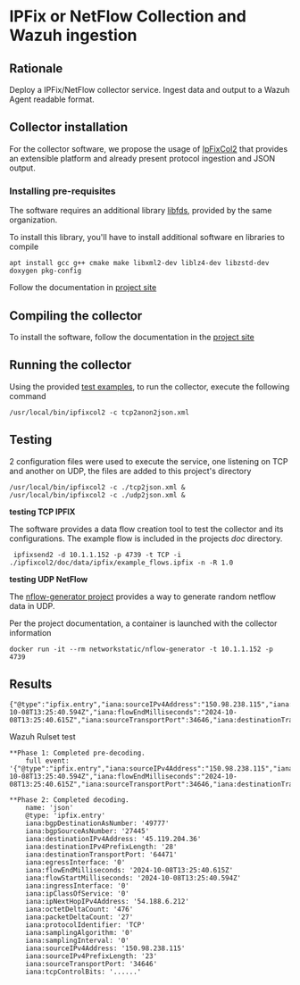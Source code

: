 # IPFix or NetFlow Collection and Wazuh ingestion

## Rationale

Deploy a IPFix/NetFlow collector service. Ingest data and output to a Wazuh Agent readable format.

## Collector installation

For the collector software, we propose the usage of [IpFixCol2](https://github.com/CESNET/ipfixcol2) that provides an extensible platform and already present protocol ingestion and JSON output. 

### Installing pre-requisites

The software requires an additional library [libfds](https://github.com/CESNET/libfds), provided by the same organization.

To install this library, you'll have to install additional software en libraries to compile

```
apt install gcc g++ cmake make libxml2-dev liblz4-dev libzstd-dev doxygen pkg-config
```

Follow the documentation in [project site](https://github.com/CESNET/libfds#how-to-build)


## Compiling the collector

To install the software, follow the documentation in the [project site](https://github.com/CESNET/ipfixcol2?#how-to-build)

## Running the collector

Using the provided [test examples](https://raw.githubusercontent.com/CESNET/ipfixcol2/refs/heads/master/doc/data/configs/t2anon2json.xml), to run the collector, execute the following command

```
/usr/local/bin/ipfixcol2 -c tcp2anon2json.xml
```

## Testing

2 configuration files were used to execute the service, one listening on TCP and another on UDP, the files are added to this project's directory

```
/usr/local/bin/ipfixcol2 -c ./tcp2json.xml &
/usr/local/bin/ipfixcol2 -c ./udp2json.xml &
```

**testing TCP IPFIX**

The software provides a data flow creation tool to test the collector and its configurations. The example flow is included in the projects _doc_ directory.

```
 ipfixsend2 -d 10.1.1.152 -p 4739 -t TCP -i ./ipfixcol2/doc/data/ipfix/example_flows.ipfix -n -R 1.0
```

**testing UDP NetFlow**

The [nflow-generator project](https://github.com/nerdalert/nflow-generator)  provides a way to generate random netflow data in UDP.

Per the project documentation, a container is launched with the collector information

```
docker run -it --rm networkstatic/nflow-generator -t 10.1.1.152 -p 4739
```

## Results

```
{"@type":"ipfix.entry","iana:sourceIPv4Address":"150.98.238.115","iana:destinationIPv4Address":"45.119.204.36","iana:ipNextHopIPv4Address":"54.188.6.212","iana:ingressInterface":0,"iana:egressInterface":0,"iana:packetDeltaCount":27,"iana:octetDeltaCount":476,"iana:flowStartMilliseconds":"2024-10-08T13:25:40.594Z","iana:flowEndMilliseconds":"2024-10-08T13:25:40.615Z","iana:sourceTransportPort":34646,"iana:destinationTransportPort":64471,"iana:tcpControlBits":"......","iana:protocolIdentifier":"TCP","iana:ipClassOfService":0,"iana:bgpSourceAsNumber":27445,"iana:bgpDestinationAsNumber":49777,"iana:sourceIPv4PrefixLength":23,"iana:destinationIPv4PrefixLength":28,"iana:samplingAlgorithm":0,"iana:samplingInterval":0}
```

Wazuh Rulset test

```
**Phase 1: Completed pre-decoding.
	full event: '{"@type":"ipfix.entry","iana:sourceIPv4Address":"150.98.238.115","iana:destinationIPv4Address":"45.119.204.36","iana:ipNextHopIPv4Address":"54.188.6.212","iana:ingressInterface":0,"iana:egressInterface":0,"iana:packetDeltaCount":27,"iana:octetDeltaCount":476,"iana:flowStartMilliseconds":"2024-10-08T13:25:40.594Z","iana:flowEndMilliseconds":"2024-10-08T13:25:40.615Z","iana:sourceTransportPort":34646,"iana:destinationTransportPort":64471,"iana:tcpControlBits":"......","iana:protocolIdentifier":"TCP","iana:ipClassOfService":0,"iana:bgpSourceAsNumber":27445,"iana:bgpDestinationAsNumber":49777,"iana:sourceIPv4PrefixLength":23,"iana:destinationIPv4PrefixLength":28,"iana:samplingAlgorithm":0,"iana:samplingInterval":0}'

**Phase 2: Completed decoding.
	name: 'json'
	@type: 'ipfix.entry'
	iana:bgpDestinationAsNumber: '49777'
	iana:bgpSourceAsNumber: '27445'
	iana:destinationIPv4Address: '45.119.204.36'
	iana:destinationIPv4PrefixLength: '28'
	iana:destinationTransportPort: '64471'
	iana:egressInterface: '0'
	iana:flowEndMilliseconds: '2024-10-08T13:25:40.615Z'
	iana:flowStartMilliseconds: '2024-10-08T13:25:40.594Z'
	iana:ingressInterface: '0'
	iana:ipClassOfService: '0'
	iana:ipNextHopIPv4Address: '54.188.6.212'
	iana:octetDeltaCount: '476'
	iana:packetDeltaCount: '27'
	iana:protocolIdentifier: 'TCP'
	iana:samplingAlgorithm: '0'
	iana:samplingInterval: '0'
	iana:sourceIPv4Address: '150.98.238.115'
	iana:sourceIPv4PrefixLength: '23'
	iana:sourceTransportPort: '34646'
	iana:tcpControlBits: '......'
```
